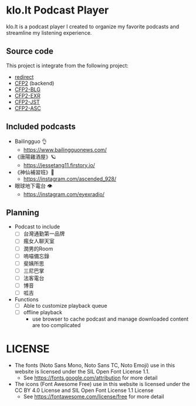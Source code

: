 # klo.lt Podcast Player

klo.lt is a podcast player I created to organize my favorite podcasts and streamline my listening experience.

## Source code

This project is integrate from the following project:

- [redirect](https://github.com/SotongDJ/redirect)
- [CFP2](https://github.com/SotongDJ/CFP2) (backend)
- [CFP2-BLG](https://github.com/SotongDJ/CFP2-blg)
- [CFP2-EXR](https://github.com/SotongDJ/CFP2-EXR)
- [CFP2-JST](https://github.com/SotongDJ/CFP2-JST)
- [CFP2-ASC](https://github.com/SotongDJ/CFP2-ASC)

## Included podcasts

- Bailingguo 👌
  - <https://www.bailingguonews.com/>
- 《唐陽雞酒屋》🪐
  - <https://jessetang11.firstory.io/>
- 《神仙補習班》🚀
  - <https://instagram.com/ascended_928/>
- 眼球地下電台 👁
  - <https://instagram.com/eyexradio/>

## Planning

- Podcast to include
  - [ ] 台灣通勤第一品牌
  - [ ] 瘋女人聊天室
  - [ ] 潤男的Room
  - [ ] 嗚喵備忘錄
  - [ ] 斐姨所思
  - [ ] 三尼巴掌
  - [ ] 法客電台
  - [ ] 博音
  - [ ] 呱吉
- Functions
  - [ ] Able to customize playback queue
  - [ ] offline playback
    - use browser to cache podcast and manage downloaded content are too complicated

# LICENSE

- The fonts (Noto Sans Mono, Noto Sans TC, Noto Emoji) use in this website is licensed under the SIL Open Font License 1.1.
  - See https://fonts.google.com/attribution for more detail
- The icons (Font Awesome Free) use in this website is licensed under the CC BY 4.0 License and SIL Open Font License 1.1 License
  - See https://fontawesome.com/license/free for more detail
